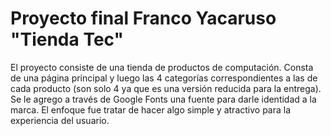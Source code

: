 # Proyecto final Franco Yacaruso "Tienda Tec"

El proyecto consiste de una tienda de productos de computación. Consta de una página principal y luego las 4 categorías correspondientes a las de cada producto (son solo 4 ya que es una versión reducida para la entrega).
Se le agrego a través de Google Fonts una fuente para darle identidad a la marca.
El enfoque fue tratar de hacer algo simple y atractivo para la experiencia del usuario.
